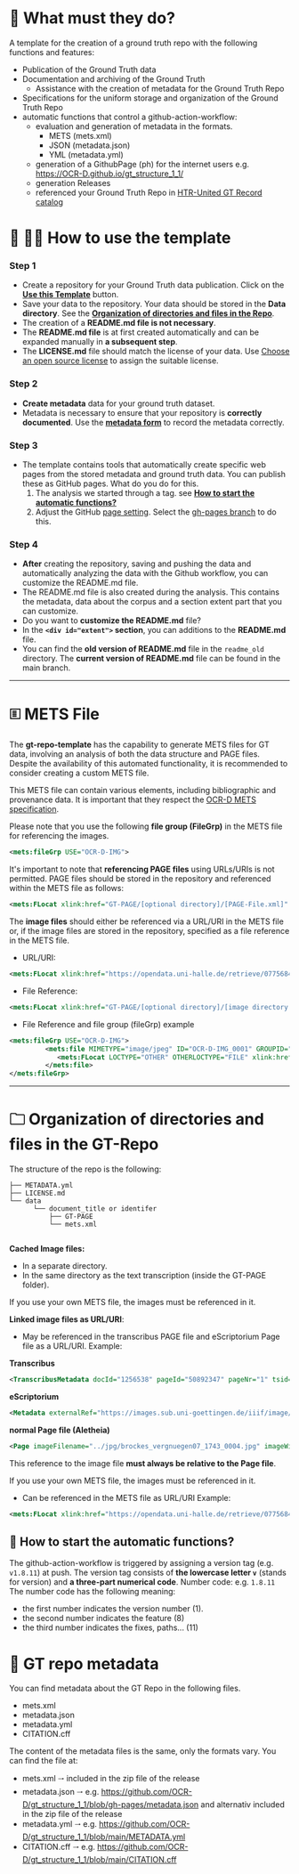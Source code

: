 # 🔑 What must they do?

A template for the creation of a ground truth repo with the following functions and features: 
   - Publication of the Ground Truth data
   - Documentation and archiving of the Ground Truth
      - Assistance with the creation of metadata for the Ground Truth Repo
   - Specifications for the uniform storage and organization of the Ground Truth Repo
   - automatic functions that control a github-action-workflow:
      - evaluation and generation of metadata in the formats.
         - METS (mets.xml)
         - JSON (metadata.json)
         - YML (metadata.yml)
      - generation of a GithubPage (ph) for the internet users e.g. https://OCR-D.github.io/gt_structure_1_1/
      - generation Releases
      - referenced your Ground Truth Repo in [HTR-United GT Record catalog](https://htr-united.github.io/catalog.html)


# 👷 👷‍♀️ How to use the template

### Step 1


* Create a repository for your Ground Truth data publication. Click on the [**Use this Template**](/../../generate) button.
* Save your data to the repository. Your data should be stored in the **Data directory**. See the **[Organization of directories and files in the Repo](https://github.com/OCR-D/gt-repo-template/blob/main/README.md#--organization-of-directories-and-files-in-the-gt-repo)**.
* The creation of a **README.md file is not necessary**.
* The **README.md file** is at first created automatically and can be expanded manually in **a subsequent step**.
* The **LICENSE.md** file should match the license of your data. Use [Choose an open source license](https://choosealicense.com/non-software/) to assign the suitable license.  

### Step 2

* **Create metadata** data for your ground truth dataset.
* Metadata is necessary to ensure that your repository is **correctly documented**. Use the **[metadata form](https://tboenig.github.io/gt-metadata/document-your-gt.html)** to record the metadata correctly.


### Step 3

- The template contains tools that automatically create specific web pages from the stored metadata and ground truth data. You can publish these as GitHub pages. What do you do for this.
   1. The analysis we started through a tag. see **[How to start the automatic functions?](https://github.com/OCR-D/gt-repo-template/blob/main/README.md#-how-to-start-the-automatic-functions)**   
   2. Adjust the GitHub [page setting](/../../settings/pages). Select the [gh-pages branch](https://docs.github.com/en/pages/getting-started-with-github-pages/configuring-a-publishing-source-for-your-github-pages-site) to do this.


### Step 4

* **After** creating the repository, saving and pushing the data and automatically analyzing the data with the Github workflow, you can customize the README.md file.   
* The README.md file is also created during the analysis. This contains the metadata, data about the corpus and a section extent part that you can customize.
* Do you want to **customize the README.md** file?
* In the **`<div id="extent">` section**, you can additions to the **README.md** file.
* You can find the **old version of README.md** file in the `readme_old` directory. The **current version of README.md** file can be found in the main branch.

<hr/>

# <a name="myfootnote1">🗉</a>  METS File

The **gt-repo-template** has the capability to generate METS files for GT data, involving an analysis of both the data structure and PAGE files. Despite the availability of this automated functionality, it is recommended to consider creating a custom METS file.

This METS file can contain various elements, including bibliographic and provenance data. It is important that they respect the [OCR-D METS specification](https://ocr-d.de/en/spec/mets#requirements-on-handling-metspage). 

Please note that you use the following **file group (FileGrp)** in the METS file for referencing the images.
```xml
<mets:fileGrp USE="OCR-D-IMG">
```
It's important to note that **referencing PAGE files** using URLs/URIs is not permitted. PAGE files should be stored in the repository and referenced within the METS file as follows:
```xml
<mets:FLocat xlink:href="GT-PAGE/[optional directory]/[PAGE-File.xml]" LOCTYPE="OTHER" OTHERLOCTYPE="FILE"/>
```
The **image files** should either be referenced via a URL/URI in the METS file or, if the image files are stored in the repository, specified as a file reference in the METS file.
- URL/URI: 
```xml
<mets:FLocat xlink:href="https://opendata.uni-halle.de/retrieve/0775684d-82e9-4cb0-8e03-02f34c97949a/00000412.jpg" LOCTYPE="URL"/>
```
- File Reference:
```xml
<mets:FLocat xlink:href="GT-PAGE/[optional directory]/[image directory optional]/00000412.jpg" LOCTYPE="OTHER" OTHERLOCTYPE="FILE"/>
```

- File Reference and file group (fileGrp) example
```xml
<mets:fileGrp USE="OCR-D-IMG">
         <mets:file MIMETYPE="image/jpeg" ID="OCR-D-IMG_0001" GROUPID="OCR-D-IMG_0001">
            <mets:FLocat LOCTYPE="OTHER" OTHERLOCTYPE="FILE" xlink:href="jpg/rudolstadt_weiber_1683_0005.jpg"/>
         </mets:file>
</mets:fileGrp>
```

<hr/>


# <a name="myfootnote1">🗀</a>  Organization of directories and files in the GT-Repo

 The structure of the repo is the following:

```
├── METADATA.yml
├── LICENSE.md
└── data
      └── document_title or identifer
          ├── GT-PAGE
          └── mets.xml
          
 ```        
**Cached Image files:**
- In a separate directory.
- In the same directory as the text transcription (inside the GT-PAGE folder).

If you use your own METS file, the images must be referenced in it.

**Linked image files as URL/URI**:
- May be referenced in the transcribus PAGE file and eScriptorium Page file as a URL/URI.
Example:

**Transcribus**
```xml
<TranscribusMetadata docId="1256538" pageId="50892347" pageNr="1" tsid="105748322" status="GT" userId="48446" imgUrl="https://files.transkribus.eu/Get?id=SFNIJNJBHWZPNRYZCAIWBJIA&amp;fileType=view" xmlUrl="https://files.transkribus.eu/Get?id=TWZJHYTDEPJDGTXDWJQAXHXH" imageId="27308940"/>
```

**eScriptorium**
```xml
<Metadata externalRef="https://images.sub.uni-goettingen.de/iiif/image/gdz:PPN643815198:00000008/full/full/0/default.jpg">
```

**normal Page file (Aletheia)**
```xml
<Page imageFilename="../jpg/brockes_vergnuegen07_1743_0004.jpg" imageWidth="2848" imageHeight="4288" type="content">
```
This reference to the image file **must always be relative to the Page file**.



If you use your own METS file, the images must be referenced in it.
- Can be referenced in the METS file as URL/URI
Example:
```xml
<mets:FLocat xlink:href="https://opendata.uni-halle.de/retrieve/0775684d-82e9-4cb0-8e03-02f34c97949a/00000412.jpg" LOCTYPE="URL"/>
```


## 🤖 How to start the automatic functions?

The github-action-workflow is triggered by assigning a version tag (e.g. `v1.8.11`) at push.
The version tag consists of **the lowercase letter `v`** (stands for version) and **a three-part numerical code**. 
Number code: e.g. `1.8.11`
The number code has the following meaning:
- the first number indicates the version number (1).
- the second number indicates the feature (8)
- the third number indicates the fixes, paths... (11)


# 📓 GT repo metadata
You can find metadata about the GT Repo in the following files.
   - mets.xml
   - metadata.json
   - metadata.yml
   - CITATION.cff

The content of the metadata files is the same, only the formats vary.
You can find the file at:

   - mets.xml 🠂 included in the zip file of the release
   - metadata.json 🠂 e.g.  https://github.com/OCR-D/gt_structure_1_1/blob/gh-pages/metadata.json and alternativ included in the zip file of the release
   - metadata.yml 🠂 e.g.  https://github.com/OCR-D/gt_structure_1_1/blob/main/METADATA.yml
   - CITATION.cff 🠂 e.g.  https://github.com/OCR-D/gt_structure_1_1/blob/main/CITATION.cff

            
           





  

